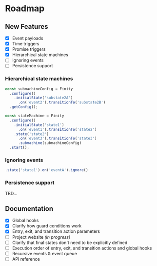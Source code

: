 # Roadmap

## New Features

- [x] Event payloads
- [x] Time triggers
- [x] Promise triggers
- [x] Hierarchical state machines
- [ ] Ignoring events
- [ ] Persistence support

### Hierarchical state machines

```javascript
const submachineConfig = Finity
  .configure()
    .initialState('substate2A')
      .on('event2').transitionTo('substate2B')
  .getConfig();

const stateMachine = Finity
  .configure()
    .initialState('state1')
      .on('event1').transitionTo('state2')
    .state('state2')
      .on('event3').transitionTo('state3')
      .submachine(submachineConfig)
  .start();
```

### Ignoring events

```javascript
.state('state1').on('eventA').ignore()
```

### Persistence support

TBD...

## Documentation

- [x] Global hooks
- [x] Clarify how guard conditions work
- [x] Entry, exit, and transition action parameters
- [ ] Project website *(in progress)*
- [ ] Clarify that final states don't need to be explicitly defined
- [ ] Execution order of entry, exit, and transition actions and global hooks
- [ ] Recursive events & event queue
- [ ] API reference
